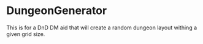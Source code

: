 # DungeonGenerator
This is for a DnD DM aid that will create a random dungeon layout withing a given grid size.

